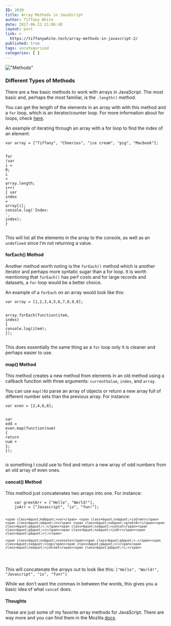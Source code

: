 ```yaml
---
ID: 2030
title: Array Methods in JavaScript
author: Tiffany White
date: 2017-06-22 21:06:48
layout: post
link: >
  https://tiffanywhite.tech/array-methods-in-javascript-2/
published: true
tags: uncategorized
categories: [ ]
---
```

<p><img src=&quot;/images/Methods.jpeg&quot; alt=&quot;Methods&quot; /></p>

<h3 id=&quot;different-types-of-methods&quot;>Different Types of Methods</h3>

<p>There are a few basic methods to work with arrays in JavaScript. The most basic and, perhaps the most familiar, is the <code class=&quot;highlighter-rouge&quot;>.length()</code> method.</p>

<p>You can get the length of the elements in an array with with this method and a <code class=&quot;highlighter-rouge&quot;>for</code> loop, which is an iterator/counter loop. For more information about for loops, check <a href=&quot;https://developer.mozilla.org/en-US/docs/Web/JavaScript/Guide/Loops_and_iteration#for_statement&quot;>here</a>.</p>

<p>An example of iterating through an array with a for loop to find the index of an element:</p>

<div class=&quot;language-javascript highlighter-rouge&quot;><pre class=&quot;highlight&quot;><code><span class=&quot;kd&quot;>var</span> <span class=&quot;nx&quot;>array</span> <span class=&quot;o&quot;>=</span> <span class=&quot;p&quot;>[</span><span class=&quot;s2&quot;>&quot;Tiffany&quot;</span><span class=&quot;p&quot;>,</span> <span class=&quot;s2&quot;>&quot;Cheerios&quot;</span><span class=&quot;p&quot;>,</span> <span class=&quot;s2&quot;>&quot;ice cream&quot;</span><span class=&quot;p&quot;>,</span> <span class=&quot;s2&quot;>&quot;pig&quot;</span><span class=&quot;p&quot;>,</span> <span class=&quot;s2&quot;>&quot;Macbook&quot;</span><span class=&quot;p&quot;>];</span>

<span class=&quot;k&quot;>for</span> <span class=&quot;p&quot;>(</span><span class=&quot;kd&quot;>var</span> <span class=&quot;nx&quot;>i</span> <span class=&quot;o&quot;>=</span> <span class=&quot;mi&quot;>0</span><span class=&quot;p&quot;>;</span> <span class=&quot;nx&quot;>i</span> <span class=&quot;o&quot;>&lt;</span> <span class=&quot;nx&quot;>array</span><span class=&quot;p&quot;>.</span><span class=&quot;nx&quot;>length</span><span class=&quot;p&quot;>;</span> <span class=&quot;nx&quot;>i</span><span class=&quot;o&quot;>++</span><span class=&quot;p&quot;>)</span> <span class=&quot;p&quot;>{</span>
	<span class=&quot;kd&quot;>var</span> <span class=&quot;nx&quot;>index</span> <span class=&quot;o&quot;>=</span> <span class=&quot;nx&quot;>array</span><span class=&quot;p&quot;>[</span><span class=&quot;nx&quot;>i</span><span class=&quot;p&quot;>];</span>
	<span class=&quot;nx&quot;>console</span><span class=&quot;p&quot;>.</span><span class=&quot;nx&quot;>log</span><span class=&quot;p&quot;>(</span><span class=&quot;s1&quot;>'Index: '</span><span class=&quot;p&quot;>,</span> <span class=&quot;nx&quot;>index</span><span class=&quot;p&quot;>);</span>
<span class=&quot;p&quot;>}</span>
</code></pre>
</div>

<p>This will list all the elements in the array to the console, as well as an <code class=&quot;highlighter-rouge&quot;>undefined</code> since I’m not returning a value.</p>

<h4 id=&quot;foreach-method&quot;>forEach() Method</h4>

<p>Another method worth noting is the <code class=&quot;highlighter-rouge&quot;>forEach()</code> method which is another iterator and perhaps more syntatic sugar than a for loop. It is worth mentioning that <code class=&quot;highlighter-rouge&quot;>forEach()</code> has perf costs and for large records and datasets, a <code class=&quot;highlighter-rouge&quot;>for</code> loop would be a better choice.</p>

<p>An example of a <code class=&quot;highlighter-rouge&quot;>forEach</code> on an array would look like this:</p>

<div class=&quot;language-javascript highlighter-rouge&quot;><pre class=&quot;highlight&quot;><code><span class=&quot;kd&quot;>var</span> <span class=&quot;nx&quot;>array</span> <span class=&quot;o&quot;>=</span> <span class=&quot;p&quot;>[</span><span class=&quot;mi&quot;>1</span><span class=&quot;p&quot;>,</span><span class=&quot;mi&quot;>2</span><span class=&quot;p&quot;>,</span><span class=&quot;mi&quot;>3</span><span class=&quot;p&quot;>,</span><span class=&quot;mi&quot;>4</span><span class=&quot;p&quot;>,</span><span class=&quot;mi&quot;>5</span><span class=&quot;p&quot;>,</span><span class=&quot;mi&quot;>6</span><span class=&quot;p&quot;>,</span><span class=&quot;mi&quot;>7</span><span class=&quot;p&quot;>,</span><span class=&quot;mi&quot;>8</span><span class=&quot;p&quot;>,</span><span class=&quot;mi&quot;>9</span><span class=&quot;p&quot;>,</span><span class=&quot;mi&quot;>0</span><span class=&quot;p&quot;>];</span>

<span class=&quot;nx&quot;>array</span><span class=&quot;p&quot;>.</span><span class=&quot;nx&quot;>forEach</span><span class=&quot;p&quot;>(</span><span class=&quot;kd&quot;>function</span><span class=&quot;p&quot;>(</span><span class=&quot;nx&quot;>item</span><span class=&quot;p&quot;>,</span> <span class=&quot;nx&quot;>index</span><span class=&quot;p&quot;>)</span> <span class=&quot;p&quot;>{</span>
     <span class=&quot;nx&quot;>console</span><span class=&quot;p&quot;>.</span><span class=&quot;nx&quot;>log</span><span class=&quot;p&quot;>(</span><span class=&quot;nx&quot;>item</span><span class=&quot;p&quot;>);</span>
 <span class=&quot;p&quot;>});</span>
</code></pre>
</div>

<p>This does essentially the same thing as a <code class=&quot;highlighter-rouge&quot;>for</code> loop only it is cleaner and perhaps easier to use.</p>

<h4 id=&quot;map-method&quot;>map() Method</h4>

<p>This method creates a new method from elements in an old method using a callback function with three arguments: <code class=&quot;highlighter-rouge&quot;>currentValue</code>, <code class=&quot;highlighter-rouge&quot;>index</code>, and <code class=&quot;highlighter-rouge&quot;>array</code>.</p>

<p>You can use <code class=&quot;highlighter-rouge&quot;>map()</code>to parse an array of objects or return a new array full of different number sets than the previous array. For instance:</p>

<div class=&quot;language-javascript highlighter-rouge&quot;><pre class=&quot;highlight&quot;><code><span class=&quot;kd&quot;>var</span> <span class=&quot;nx&quot;>even</span> <span class=&quot;o&quot;>=</span> <span class=&quot;p&quot;>[</span><span class=&quot;mi&quot;>2</span><span class=&quot;p&quot;>,</span><span class=&quot;mi&quot;>4</span><span class=&quot;p&quot;>,</span><span class=&quot;mi&quot;>6</span><span class=&quot;p&quot;>,</span><span class=&quot;mi&quot;>8</span><span class=&quot;p&quot;>];</span>

<span class=&quot;kd&quot;>var</span> <span class=&quot;nx&quot;>odd</span> <span class=&quot;o&quot;>=</span> <span class=&quot;nx&quot;>even</span><span class=&quot;p&quot;>.</span><span class=&quot;nx&quot;>map</span><span class=&quot;p&quot;>(</span><span class=&quot;kd&quot;>function</span><span class=&quot;p&quot;>(</span><span class=&quot;nx&quot;>num</span><span class=&quot;p&quot;>)</span> <span class=&quot;p&quot;>{</span>
	<span class=&quot;k&quot;>return</span> <span class=&quot;nx&quot;>num</span> <span class=&quot;o&quot;>+</span> <span class=&quot;mi&quot;>1</span><span class=&quot;p&quot;>;</span>
<span class=&quot;p&quot;>});</span>
</code></pre>
</div>

<p>is something I could use to find and return a new array of odd numbers from an old array of even ones.</p>

<h4 id=&quot;concat-method&quot;>concat() Method</h4>

<p>This method just concatenates two arrays into one. For instance:</p>

<div class=&quot;language-javascript highlighter-rouge&quot;><pre class=&quot;highlight&quot;><code>    <span class=&quot;kd&quot;>var</span> <span class=&quot;nx&quot;>greetArr</span> <span class=&quot;o&quot;>=</span> <span class=&quot;p&quot;>[</span><span class=&quot;s2&quot;>&quot;Hello&quot;</span><span class=&quot;p&quot;>,</span> <span class=&quot;s2&quot;>&quot;World!&quot;</span><span class=&quot;p&quot;>],</span>
    <span class=&quot;nx&quot;>jsArr</span> <span class=&quot;o&quot;>=</span> <span class=&quot;p&quot;>[</span><span class=&quot;s2&quot;>&quot;Javascript&quot;</span><span class=&quot;p&quot;>,</span> <span class=&quot;s2&quot;>&quot;is&quot;</span><span class=&quot;p&quot;>,</span> <span class=&quot;s2&quot;>&quot;fun!&quot;</span><span class=&quot;p&quot;>];</span>

    <span class=&quot;kd&quot;>var</span> <span class=&quot;nx&quot;>jsGreet</span> <span class=&quot;o&quot;>=</span> <span class=&quot;nx&quot;>greetArr</span><span class=&quot;p&quot;>.</span><span class=&quot;nx&quot;>concat</span><span class=&quot;p&quot;>(</span><span class=&quot;nx&quot;>jsArr</span><span class=&quot;p&quot;>);</span>

    <span class=&quot;nx&quot;>console</span><span class=&quot;p&quot;>.</span><span class=&quot;nx&quot;>log</span><span class=&quot;p&quot;>(</span><span class=&quot;nx&quot;>jsGreet</span><span class=&quot;p&quot;>);</span>
</code></pre>
</div>

<p>This will concatenate the arrays out to look like this:
<code class=&quot;highlighter-rouge&quot;>[&quot;Hello&quot;, &quot;World!&quot;, &quot;Javascript&quot;, &quot;is&quot;, &quot;fun!&quot;]</code></p>

<p>While we don’t want the commas in between the words, this gives you a basic idea of what <code class=&quot;highlighter-rouge&quot;>concat</code> does.</p>

<h4 id=&quot;thoughts&quot;>Thoughts</h4>

<p>These are just some of my favorite array methods for JavaScript. There are way more and you can find them in the Mozilla <a href=&quot;https://developer.mozilla.org/en-US/docs/Web/JavaScript/Reference/Global_Objects/Array&quot;>docs</a>.</p>